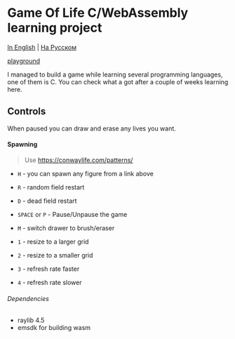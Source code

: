 # Game Of Life C/WebAssembly learning project

[In English](/README.md) | [На Русском](/docs/ruREADME.md)

[playground](https://my-go-blog-production.up.railway.app/posts/game-of-life/)

I managed to build a game while learning several programming languages, one of them is C. You can check what a got after a couple of weeks learning here.

## Controls

When paused you can draw and erase any lives you want.

#### Spawning

> Use https://conwaylife.com/patterns/

- `H` - you can spawn any figure from a link above

- `R` - random field restart
- `D` - dead field restart
- `SPACE` or `P` - Pause/Unpause the game
- `M` - switch drawer to brush/eraser
- `1` - resize to a larger grid
- `2` - resize to a smaller grid
- `3` - refresh rate faster
- `4` - refresh rate slower

###### Dependencies
- raylib 4.5
- emsdk for building wasm
